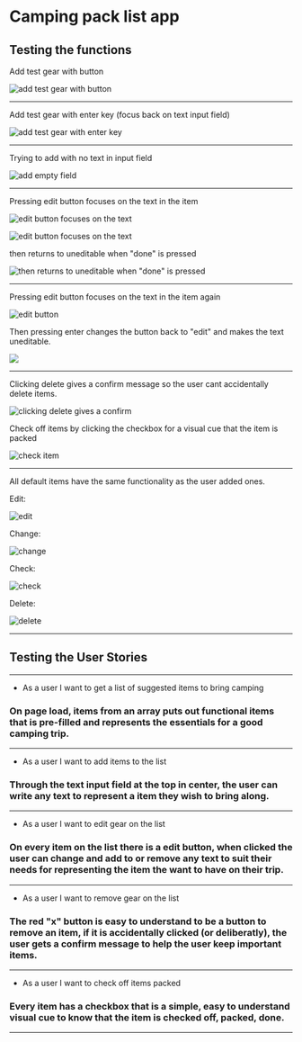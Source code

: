 # Camping pack list app

## Testing the functions

Add test gear with button

![add test gear with button](https://i.ibb.co/x5spwdR/chrome-Yc8to-ODALQ.png)

---

Add test gear with enter key (focus back on text input field)

![add test gear with enter key](https://i.ibb.co/1d0mhSP/chrome-KYDH3-Oqfdo.png)

---

Trying to add with no text in input field

![add empty field](https://i.ibb.co/8x4Wr82/chrome-Ko-Aa1-HFc-AI.png)

---

Pressing edit button focuses on the text in the item

![edit button focuses on the text](https://i.ibb.co/FzH1Xfs/chrome-w9-YQAr-Of-Ax.png)

![edit button focuses on the text](https://i.ibb.co/THgsJBW/chrome-lm-ZPF4-ZJKR.png)

then returns to uneditable when "done" is pressed

![then returns to uneditable when "done" is pressed](https://i.ibb.co/FzH1Xfs/chrome-w9-YQAr-Of-Ax.png)

---

Pressing edit button focuses on the text in the item again

![edit button](https://i.ibb.co/Mpc3495/chrome-AZy-Fs-TBg4-F.png)

Then pressing enter changes the button back to "edit" and makes the text uneditable.

![](https://i.ibb.co/chxGMmc/chrome-Eg-Izg-Qf7-L6.png)

---

Clicking delete gives a confirm message so the user cant accidentally delete items.

![clicking delete gives a confirm](https://i.ibb.co/KLDCb6S/chrome-z-HP8-AB0h-H9.png)

Check off items by clicking the checkbox for a visual cue that the item is packed

![check item](https://i.ibb.co/Nj2VLSB/chrome-MSx-S13-OBlm.png)

---

All default items have the same functionality as the user added ones.

Edit: 

![edit](https://i.ibb.co/M6wZ8Br/chrome-Yucv-Qafq-Kp.png)

Change:

![change](https://i.ibb.co/JksNTvf/chrome-IGSa-Tim2bp.png)

Check:

![check](https://i.ibb.co/g3rrKYg/chrome-UVHF8-Lwv-Si.png)

Delete:

![delete](https://i.ibb.co/7XL2Cv8/chrome-oh-KX5y-Iom-D.png)

---

## Testing the User Stories

---

- As a user I want to get a list of suggested items to bring camping

### On page load, items from an array puts out functional items that is pre-filled and represents the essentials for a good camping trip.

---

- As a user I want to add items to the list

### Through the text input field at the top in center, the user can write any text to represent a item they wish to bring along. 

---

- As a user I want to edit gear on the list

### On every item on the list there is a edit button, when clicked the user can change and add to or remove any text to suit their needs for representing the item the want to have on their trip.

---

- As a user I want to remove gear on the list

### The red "x" button is easy to understand to be a button to remove an item, if it is accidentally clicked (or deliberatly), the user gets a confirm message to help the user keep important items.

---

- As a user I want to check off items packed

### Every item has a checkbox that is a simple, easy to understand visual cue to know that the item is checked off, packed, done. 

---